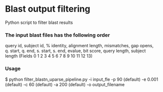 # Blast output filtering
Python script to filter blast results


### The input blast files has the following order

query id, subject id, % identity, alignment length, mismatches, gap opens, q. start, q. end, s. start, s. end, evalue, bit score, query length, subject length (Fields 0			1			2 				3   		4   			5   	6   		7  		8  		9     10 		11 			12  			13)

### Usage

$ python filter_blastn_uparse_pipeline.py -i input_fle -p 90 (default) -e 0.001 (default) -c 60 (default) -a 200 (default)  -o output_filename



